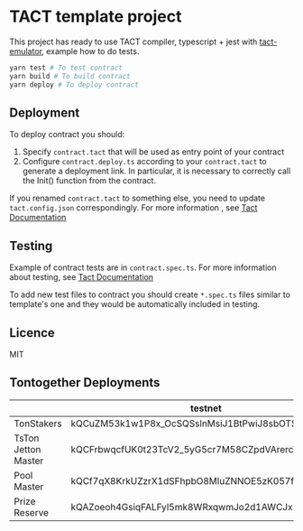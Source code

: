 # TACT template project

This project has ready to use TACT compiler, typescript + jest with [tact-emulator](https://github.com/tact-lang/tact-emulator), example how to do tests.

```bash
yarn test # To test contract
yarn build # To build contract
yarn deploy # To deploy contract
```
## Deployment

To deploy contract you should:

1) Specify `contract.tact` that will be used as entry point of your contract
2) Configure `contract.deploy.ts` according to your `contract.tact` to generate a deployment link. In particular, it is necessary to correctly call the Init() function from the contract.

If you renamed `contract.tact` to something else, you need to update `tact.config.json` correspondingly. For more information , see [Tact Documentation](https://docs.tact-lang.org/language/guides/config)
## Testing

Example of contract tests are in `contract.spec.ts`. For more information about testing, see [Tact Documentation](https://docs.tact-lang.org/language/guides/debug)

To add new test files to contract you should create `*.spec.ts` files similar to template's one and they would be automatically included in testing.

## Licence

MIT

## Tontogether Deployments

||testnet|mainnet|
|-|-|-|
|TonStakers|kQCuZM53k1w1P8x_OcSQSslnMsiJ1BtPwiJ8sbOTSowO8iuU|-|
|TsTon Jetton Master|kQCFrbwqcfUK0t23TcV2_5yG5cr7M58CZpdVArercYU9VUUk|-|
|Pool Master|kQCf7qX8KrkUZzrX1dSFhpbO8MluZNNOE5zK057f8lOxdqtV|-|
|Prize Reserve|kQAZoeoh4GsiqFALFyl5mk8WRxqwmJo2d1AWCJxRwtHJfWYl|-|
